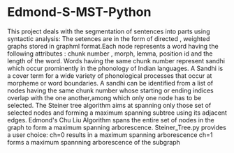 # Edmond-S-MST-Python
This project deals with the segmentation of  sentences into parts using syntactic analysis:
The setences are in the form of directed , weighted graphs stored in graphml format.Each node represents a word having the following  attributes : chunk number , morph, lemma, position id and the length of the word.
Words having the same chunk number represent sandhi which occur prominently in the phonology of Indian languages. 
A Sandhi is a cover term for a wide variety of phonological processes that occur at morpheme or word boundaries.
A sandhi can be identified from a list of nodes having the same chunk number whose starting or ending indices overlap with the one another,among which only one node has to be selected.
The Steiner tree algorithm aims at spanning only those set of selected nodes and forming a maximum spanning subtree using its adjacent edges.
Edmond's Chu Liu Algorithm spans the entire set of nodes in the graph to form a maximum spanning arborescence.
Steiner_Tree.py provides a user choice:
ch=0 results in a maximum spanning arborescence
ch=1 forms a maximum spannning arborescence of the subgraph
